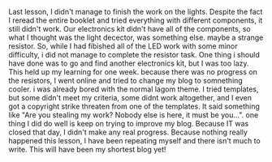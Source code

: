 Last lesson, I didn't manage to finish the work on the lights. Despite the fact I reread the entire booklet and tried everything with different components, it still didn't work. Our electronics kit didn't have all of the components, so what I thought was the light decector, was something else. maybe a strange resistor. So, while I had fibished all of the LED work with some minor difficulty, i did not manage to complete the resistor task. One thing i should have done was to go and find another electronics kit, but I was too lazy. This held up my learning for one week. because there was no progress on the resistors, I went online and tried to change my blog to somnething cooler. i was already bored with the normal lagom theme.  I tried templates, but some didn't meet my criteria, some didnt work altogether, and I even got a copyright strike threaten from one of the templates. It said something like "Are you stealing my work? Nobody else is here, it must be you...". one thing I did do well is keep on trying to improve my blog. Because IT was closed that day, I didn't make any real progress. Because nothing really happened this lesson, I have been repeating myself and there isn't much to write. This will have been my shortest blog yet!
